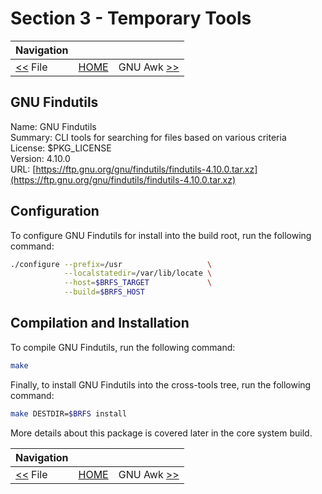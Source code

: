 # Section 3 - Temporary Tools

| Navigation |||
| --- | --- | ---: |
| [<<](./File.md) File | [HOME](../README.md) | GNU Awk [>>](./GAWK.md) |

## GNU Findutils

Name: GNU Findutils<br />
Summary: CLI tools for searching for files based on various criteria<br />
License: $PKG_LICENSE<br />
Version: 4.10.0<br />
URL: [https://ftp.gnu.org/gnu/findutils/findutils-4.10.0.tar.xz](https://ftp.gnu.org/gnu/findutils/findutils-4.10.0.tar.xz)<br />

## Configuration

To configure GNU Findutils for install into the build root, run the following command:

```bash
./configure --prefix=/usr                   \
            --localstatedir=/var/lib/locate \
            --host=$BRFS_TARGET             \
            --build=$BRFS_HOST
```

## Compilation and Installation

To compile GNU Findutils, run the following command:

```bash
make
```

Finally, to install GNU Findutils into the cross-tools tree, run the following command:

```bash
make DESTDIR=$BRFS install
```

More details about this package is covered later in the core system build.

| Navigation |||
| --- | --- | ---: |
| [<<](./File.md) File | [HOME](../README.md) | GNU Awk [>>](./GAWK.md) |
